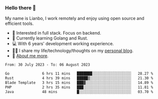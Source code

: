 ### Hello there 👋

My name is Lianbo, I work remotely and enjoy using open source and efficient tools.

- 🔭 Interested in full stack. Focus on backend.
- 🌱 Currently learning Golang and Rust.
- 💻 With 6 years' development working experience.
- ✍🏻 I share my life/technology/thoughts on my [personal blog](https://godruoyi.com).
- 👒 [About me more](https://godruoyi.com/posts/About-godruoyi).

<!--START_SECTION:waka-->

```txt
From: 30 July 2023 - To: 06 August 2023

Go               6 hrs 11 mins   ███████░░░░░░░░░░░░░░░░░░   28.27 %
Rust             4 hrs 39 mins   █████▒░░░░░░░░░░░░░░░░░░░   21.30 %
Blade Template   3 hrs 15 mins   ███▓░░░░░░░░░░░░░░░░░░░░░   14.89 %
PHP              2 hrs 35 mins   ███░░░░░░░░░░░░░░░░░░░░░░   11.81 %
Java             48 mins         █░░░░░░░░░░░░░░░░░░░░░░░░   03.70 %
```

<!--END_SECTION:waka-->
